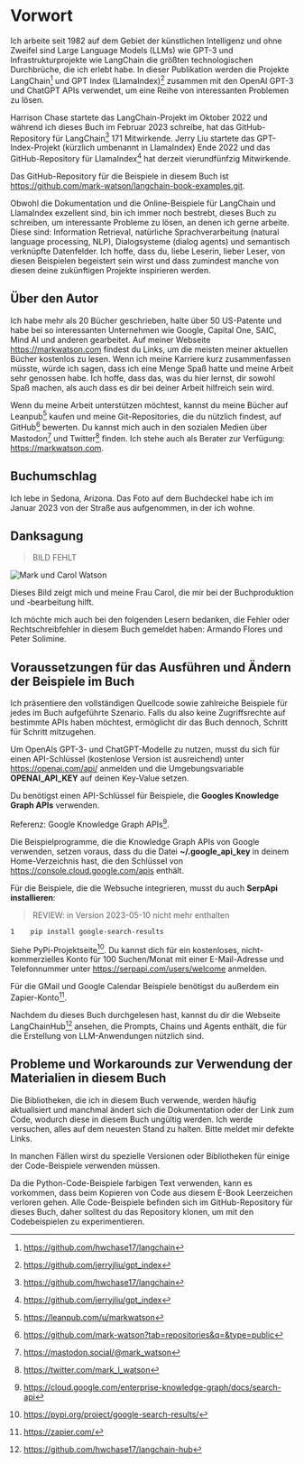 # Vorwort

Ich arbeite seit 1982 auf dem Gebiet der künstlichen Intelligenz und ohne Zweifel sind Large Language Models (LLMs) wie GPT-3 und Infrastrukturprojekte wie LangChain die größten technologischen Durchbrüche, die ich erlebt habe. In dieser Publikation werden die Projekte LangChain[^1] und GPT Index (LlamaIndex)[^2] zusammen mit den OpenAI GPT-3 und ChatGPT APIs verwendet, um eine Reihe von interessanten Problemen zu lösen.

Harrison Chase startete das LangChain-Projekt im Oktober 2022 und während ich dieses Buch im Februar 2023 schreibe, hat das GitHub-Repository für LangChain[^1] 171 Mitwirkende. Jerry Liu startete das GPT-Index-Projekt (kürzlich umbenannt in LlamaIndex) Ende 2022 und das GitHub-Repository für LlamaIndex[^2] hat derzeit vierundfünfzig Mitwirkende.

Das GitHub-Repository für die Beispiele in diesem Buch ist https://github.com/mark-watson/langchain-book-examples.git.

Obwohl die Dokumentation und die Online-Beispiele für LangChain und LlamaIndex exzellent sind, bin ich immer noch bestrebt, dieses Buch zu schreiben, um interessante Probleme zu lösen, an denen ich gerne arbeite. Diese sind: Information Retrieval, natürliche Sprachverarbeitung (natural language processing, NLP), Dialogsysteme (dialog agents) und semantisch verknüpfte Datenfelder. Ich hoffe, dass du, liebe Leserin, lieber Leser, von diesen Beispielen begeistert sein wirst und dass zumindest manche von diesen deine zukünftigen Projekte inspirieren werden.

[^1]: https://github.com/hwchase17/langchain
[^2]: https://github.com/jerryjliu/gpt_index

## Über den Autor

Ich habe mehr als 20 Bücher geschrieben, halte über 50 US-Patente und habe bei so interessanten Unternehmen wie Google, Capital One, SAIC, Mind AI und anderen gearbeitet. Auf meiner Webseite https://markwatson.com findest du Links, um die meisten meiner aktuellen Bücher kostenlos zu lesen. Wenn ich meine Karriere kurz zusammenfassen müsste, würde ich sagen, dass ich eine Menge Spaß hatte und meine Arbeit sehr genossen habe. Ich hoffe, dass das, was du hier lernst, dir sowohl Spaß machen, als auch dass es dir bei deiner Arbeit hilfreich sein wird.

Wenn du meine Arbeit unterstützen möchtest, kannst du meine Bücher auf Leanpub[^3] kaufen und meine Git-Repositories, die du nützlich findest, auf GitHub[^4] bewerten. Du kannst mich auch in den sozialen Medien über Mastodon[^5] und Twitter[^6] finden. Ich stehe auch als Berater zur Verfügung: https://markwatson.com.

[^3]: https://leanpub.com/u/markwatson
[^4]: https://github.com/mark-watson?tab=repositories&q=&type=public
[^5]: https://mastodon.social/@mark_watson
[^6]: https://twitter.com/mark_l_watson

## Buchumschlag

Ich lebe in Sedona, Arizona. Das Foto auf dem Buchdeckel habe ich im Januar 2023 von der Straße aus aufgenommen, in der ich wohne.

## Danksagung

>BILD FEHLT

![Mark und Carol Watson](marcandcarolwatson.jpg)

Dieses Bild zeigt mich und meine Frau Carol, die mir bei der Buchproduktion und -bearbeitung hilft.

Ich möchte mich auch bei den folgenden Lesern bedanken, die Fehler oder Rechtschreibfehler in diesem Buch gemeldet haben: Armando Flores  und Peter Solimine.

## Voraussetzungen für das Ausführen und Ändern der Beispiele im Buch

Ich präsentiere den vollständigen Quellcode sowie zahlreiche Beispiele für jedes im Buch aufgeführte Szenario. Falls du also keine Zugriffsrechte auf bestimmte APIs haben möchtest, ermöglicht dir das Buch dennoch, Schritt für Schritt mitzugehen.

Um OpenAIs GPT-3- und ChatGPT-Modelle zu nutzen, musst du sich für einen API-Schlüssel (kostenlose Version ist ausreichend) unter https://openai.com/api/ anmelden und die Umgebungsvariable **OPENAI_API_KEY** auf deinen Key-Value setzen.

Du benötigst einen API-Schlüssel für Beispiele, die **Googles Knowledge Graph APIs** verwenden.

Referenz: Google Knowledge Graph APIs[^7]. 

Die Beispielprogramme, die die Knowledge Graph APIs von Google verwenden, setzen voraus, dass du die Datei **~/.google_api_key** in deinem Home-Verzeichnis hast, die den Schlüssel von https://console.cloud.google.com/apis enthält.

Für die Beispiele, die die Websuche integrieren, musst du auch **SerpApi installieren**:


>REVIEW: in Version 2023-05-10 nicht mehr enthalten
```
1    pip install google-search-results
```

Siehe PyPi-Projektseite[^8]. Du kannst dich für ein kostenloses, nicht-kommerzielles Konto für 100 Suchen/Monat mit einer E-Mail-Adresse und Telefonnummer unter https://serpapi.com/users/welcome anmelden.

Für die GMail und Google Calendar Beispiele benötigst du außerdem ein Zapier-Konto[^9].

Nachdem du dieses Buch durchgelesen hast, kannst du dir die Webseite LangChainHub[^10] ansehen, die Prompts, Chains und Agents enthält, die für die Erstellung von LLM-Anwendungen nützlich sind.

[^7]: https://cloud.google.com/enterprise-knowledge-graph/docs/search-api
[^8]: https://pypi.org/project/google-search-results/
[^9]: https://zapier.com/
[^10]: https://github.com/hwchase17/langchain-hub

## Probleme und Workarounds zur Verwendung der Materialien in diesem Buch

Die Bibliotheken, die ich in diesem Buch verwende, werden häufig aktualisiert und manchmal ändert sich die Dokumentation oder der Link zum Code, wodurch diese in diesem Buch ungültig werden. Ich werde versuchen, alles auf dem neuesten Stand zu halten. Bitte meldet mir defekte Links.

In manchen Fällen wirst du spezielle Versionen oder Bibliotheken für einige der Code-Beispiele verwenden müssen.

Da die Python-Code-Beispiele farbigen Text verwenden, kann es vorkommen, dass beim Kopieren von Code aus diesem E-Book Leerzeichen verloren gehen. Alle Code-Beispiele befinden sich im GitHub-Repository für dieses Buch, daher solltest du das Repository klonen, um mit den Codebeispielen zu experimentieren.